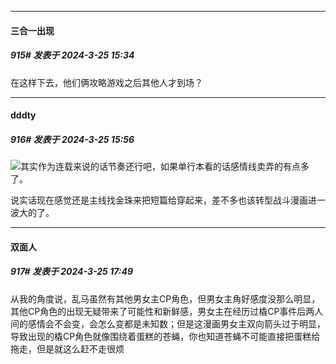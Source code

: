 ﻿
*****

####  三合一出现  
##### 915#       发表于 2024-3-25 15:34

在这样下去，他们俩攻略游戏之后其他人才到场？


*****

####  dddty  
##### 916#       发表于 2024-3-25 15:56

<img src="https://static.saraba1st.com/image/smiley/face2017/001.png" referrerpolicy="no-referrer">其实作为连载来说的话节奏还行吧，如果单行本看的话感情线卖弄的有点多了。

说实话现在感觉还是主线找金珠来把短篇给穿起来，差不多也该转型战斗漫画进一波大的了。


*****

####  双面人  
##### 917#       发表于 2024-3-25 17:49

从我的角度说，乱马虽然有其他男女主CP角色，但男女主角好感度没那么明显，其他CP角色的出现无疑带来了可能性和新鲜感，男女主在经历过橇CP事件后两人间的感情会不会变，会怎么变都是未知数；但是这漫画男女主双向箭头过于明显，导致出现的橇CP角色就像围绕着蛋糕的苍蝇，你也知道苍蝇不可能直接把蛋糕给拖走，但是就这么赶不走很烦


